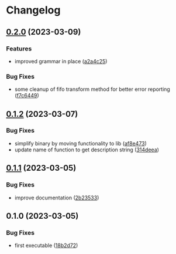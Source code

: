 # Changelog

## [0.2.0](https://github.com/COMBINE-lab/seq_geom_xform/compare/v0.1.2...v0.2.0) (2023-03-09)


### Features

* improved grammar in place ([a2a4c25](https://github.com/COMBINE-lab/seq_geom_xform/commit/a2a4c2509f0ae781d69833105ab248adb4062335))


### Bug Fixes

* some cleanup of fifo transform method for better error reporting ([f7c6449](https://github.com/COMBINE-lab/seq_geom_xform/commit/f7c644981db80b1bcdd541f92132a4d5241bb2fd))

## [0.1.2](https://github.com/COMBINE-lab/seq_geom_xform/compare/v0.1.1...v0.1.2) (2023-03-07)


### Bug Fixes

* simplify binary by moving functionality to lib ([af8e473](https://github.com/COMBINE-lab/seq_geom_xform/commit/af8e473b24e698f98b24e9b9f5c842ada202430d))
* update name of function to get description string ([314deea](https://github.com/COMBINE-lab/seq_geom_xform/commit/314deea728f32e3f2fac8aabf1aee232e82bfea1))

## [0.1.1](https://github.com/COMBINE-lab/seq_geom_xform/compare/v0.1.0...v0.1.1) (2023-03-05)


### Bug Fixes

* improve documentation ([2b23533](https://github.com/COMBINE-lab/seq_geom_xform/commit/2b2353364742e7d40bdee0ca0922ecfc7c228d31))

## 0.1.0 (2023-03-05)


### Bug Fixes

* first executable ([18b2d72](https://github.com/COMBINE-lab/seq_geom_xform/commit/18b2d72aa7ce0afde891451244442bc9ba446e49))
